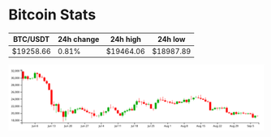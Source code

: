 # Bitcoin Stats

BTC/USDT|24h change|24h high|24h low|
|---|---|---|---|
|$19258.66|0.81%|$19464.06|$18987.89|

<img src="./chart.svg">
